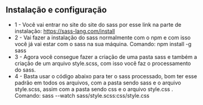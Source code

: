 ## Instalação e configuração

- 1 - Você vai entrar no site do site do sass por esse link na parte de instalação: https://sass-lang.com/install
- 2 - Vai fazer a instalação do sass normalmente com o npm e com isso você já vai estar com o sass na sua máquina. Comando: npm install -g sass
- 3 - Agora você consegue fazer a criação de uma pasta sass e também a criação de um arquivo style.scss, com isso você faz o processamento do sass.
- 4 - Basta usar o código abaixo para ter o sass processado, bom ter esse padrão em todos os arquivos, com a pasta sendo sass e o arquivo style.scss, assim com a pasta sendo css e o arquivo style.css . Comando: sass --watch sass/style.scss:css/style.css
